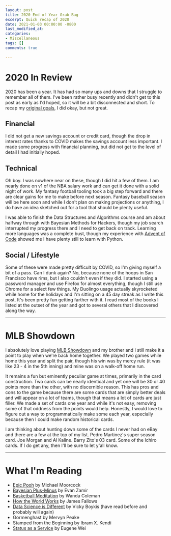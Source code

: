 ```yaml
---
layout: post
title: 2020 End of Year Grab Bag
excerpt: Quick recap of 2020
date: 2021-01-03 00:00:00 -0800
last_modified_at: 
categories:
- Miscellaneous
tags: []
comments: true

---
```

# 2020 In Review

2020 has been a year. It has had so many ups and downs that I struggle to remember all of them. I've been rather busy recently and didn't get to this post as early as I'd hoped, so it will be a bit disconnected and short. To recap my [original goals](https://fordhiggins.com/miscellaneous/2020/01/24/2020-s-to-do-list.html), I did okay, but not great. 

## Financial

I did not get a new savings account or credit card, though the drop in interest rates thanks to COVID makes the savings account less important. I made some progress with financial planning, but did not get to the level of detail I had initially hoped.

## Technical

Oh boy. I was nowhere near on these, though I did hit a few of them. I am nearly done on v1 of the NBA salary work and can get it done with a solid night of work. My fantasy football tooling took a big step forward and there are clear gains for me to make before next season. Fantasy baseball season will be here soon and while I don't plan on making projections or anything, I do have an idea sketched out for a tool that should be plenty useful.

I was able to finish the Data Structures and Algorithms course and am about halfway through with Bayesian Methods for Hackers, though my job search interrupted my progress there and I need to get back on track. Learning more languages was a complete bust, though my experience with [Advent of Code](https://adventofcode.com/2020) showed me I have plenty still to learn with Python. 

## Social / Lifestyle

Some of these were made pretty difficult by COVID, so I'm giving myself a bit of a pass. Can I dunk again? No, because none of the hoops in San Francisco have rims, but I also couldn't even if they did. I started using a password manager and use Firefox for almost everything, though I still use Chrome for a select few things. My Duolingo usage actually skyrocketed while home for the holidays and I'm sitting on a 45 day streak as I write this post. It's been pretty fun getting farther with it. I read most of the books I listed at the outset of the year and got to several others that I discovered along the way.

***

# MLB Showdown

I absolutely love playing [MLB Showdown](https://showdowncards.com/) and my brother and I still make it a point to play when we're back home together. We played two games while home this year and split the pair, though his win was by mercy rule (it was like 23 - 4 in the 5th inning) and mine was on a walk-off home run. 

It remains a fun but eminently peculiar game at times, primarily in the card construction. Two cards can be nearly identical and yet one will be 30 or 40 points more than the other, with no discernible reason. This has pros and cons to the game because there are some cards that are simply better deals and will appear on a lot of teams, though that means a lot of cards are just filler. We made a set of cards one year and while it's not easy, removing some of that oddness from the points would help. Honestly, I would love to figure out a way to programmatically make some each year, especially because then I could make random historical cards.

I am thinking about hunting down some of the cards I never had on eBay and there are a few at the top of my list. Pedro Martinez's super season card. Joe Morgan and Al Kaline. Barry Zito's 03 card. Some of the Ichiro cards. If I do get any, then I'll be sure to let y'all know.

***

# What I'm Reading

* [Epic Pooh](https://warwick.ac.uk/fac/arts/english/currentstudents/undergraduate/modules/en361fantastika/bibliography/2.7moorcock_m.1978epic_pooh.pdf) by Michael Moorcock
* [Bayesian Plus-Minus](https://nbviewer.ipython.org/github/EvanZ/ppl-pm/blob/main/xpm.ipynb) by Evan Zamir
* [Basketball Meditation](https://www.poetryfoundation.org/harriet/2008/09/basketball-meditation) by Wanda Coleman
* [How the World Works](https://www.theatlantic.com/magazine/archive/1993/12/how-the-world-works/305854/) by James Fallows
* [Data Science is Different](https://veekaybee.github.io/2019/02/13/data-science-is-different/) by Vicky Boykis (have read before and probably will again)
* Gormenghast by Mervyn Peake
* Stamped from the Beginning by Ibram X. Kendi
* [Status as a Service](https://www.eugenewei.com/blog/2019/2/19/status-as-a-service) by Eugene Wei